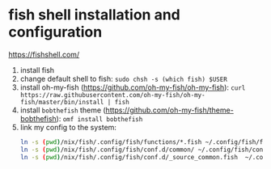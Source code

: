 # fish shell installation and configuration

https://fishshell.com/

1. install fish
2. change default shell to fish: `sudo chsh -s (which fish) $USER`
3. install oh-my-fish (https://github.com/oh-my-fish/oh-my-fish):
   `curl https://raw.githubusercontent.com/oh-my-fish/oh-my-fish/master/bin/install | fish`
4. install `bobthefish` theme (https://github.com/oh-my-fish/theme-bobthefish):
   `omf install bobthefish`
5. link my config to the system:
   ```bash
   ln -s (pwd)/nix/fish/.config/fish/functions/*.fish ~/.config/fish/functions/
   ln -s (pwd)/nix/fish/.config/fish/conf.d/common/ ~/.config/fish/conf.d/common
   ln -s (pwd)/nix/fish/.config/fish/conf.d/_source_common.fish  ~/.config/fish/conf.d/_source_common.fish
   ```
